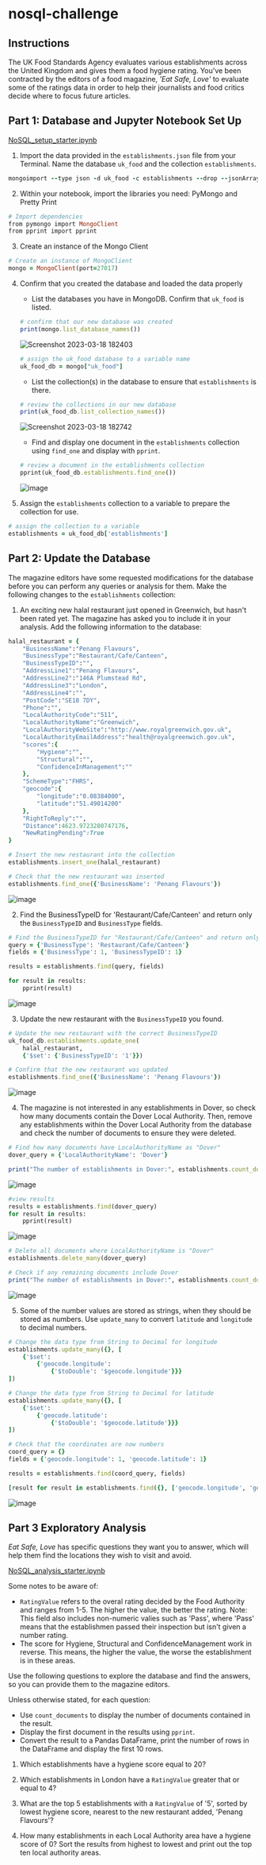 # nosql-challenge

## Instructions

The UK Food Standards Agency evaluates various establishments across the United Kingdom and gives them a food hygiene rating. You've been contracted by the editors of
a food magazine, *'Eat Safe, Love'* to evaluate some of the ratings data in order to help their journalists and food critics decide where to focus future articles. 

## Part 1: Database and Jupyter Notebook Set Up

[NoSQL_setup_starter.ipynb](https://github.com/marthagriggs9/nosql-challenge/blob/main/NoSQL_setup_starter.ipynb)

1. Import the data provided in the `establishments.json` file from your Terminal. Name the database `uk_food` and the collection `establishments`. 
```ruby
mongoimport --type json -d uk_food -c establishments --drop --jsonArray establishments.json
```

2. Within your notebook, import the libraries you need: PyMongo and Pretty Print
```ruby
# Import dependencies
from pymongo import MongoClient
from pprint import pprint
```
3. Create an instance of the Mongo Client
```ruby
# Create an instance of MongoClient
mongo = MongoClient(port=27017)
```
4. Confirm that you created the database and loaded the data properly
   * List the databases you have in MongoDB. Confirm that `uk_food` is listed.
   ```ruby
   # confirm that our new database was created
   print(mongo.list_database_names())
   ```
   ![Screenshot 2023-03-18 182403](https://user-images.githubusercontent.com/115905663/226145216-46cdf27b-a5d6-49b3-987f-8ed3143022a9.png)
   
   ```ruby
   # assign the uk_food database to a variable name
   uk_food_db = mongo["uk_food"]
   ```

   * List the collection(s) in the database to ensure that `establishments` is there. 
   ```ruby
   # review the collections in our new database
   print(uk_food_db.list_collection_names())
   ```
   ![Screenshot 2023-03-18 182742](https://user-images.githubusercontent.com/115905663/226145251-402e52de-94ff-4cdc-ad3a-b3dae5e56d10.png)

   
   * Find and display one document in the `establishments` collection using `find_one` and display with `pprint`. 
   ```ruby
   # review a document in the establishments collection
   pprint(uk_food_db.establishments.find_one())
   ```
   ![image](https://user-images.githubusercontent.com/115905663/226145280-c2b7dd2e-c5ba-4bad-8049-e8e8346a72bc.png)

5. Assign the `establishments` collection to a variable to prepare the collection for use. 
```ruby
# assign the collection to a variable
establishments = uk_food_db['establishments']
```

## Part 2: Update the Database

The magazine editors have some requested modifications for the database before you can perform any queries or analysis for them. Make the following changes to the `establishments` collection:

1. An exciting new halal restaurant just opened in Greenwich, but hasn't been rated yet. The magazine has asked you to include it in your analysis. Add the following information to the database:
```ruby
halal_restaurant = {
    "BusinessName":"Penang Flavours",
    "BusinessType":"Restaurant/Cafe/Canteen",
    "BusinessTypeID":"",
    "AddressLine1":"Penang Flavours",
    "AddressLine2":"146A Plumstead Rd",
    "AddressLine3":"London",
    "AddressLine4":"",
    "PostCode":"SE18 7DY",
    "Phone":"",
    "LocalAuthorityCode":"511",
    "LocalAuthorityName":"Greenwich",
    "LocalAuthorityWebSite":"http://www.royalgreenwich.gov.uk",
    "LocalAuthorityEmailAddress":"health@royalgreenwich.gov.uk",
    "scores":{
        "Hygiene":"",
        "Structural":"",
        "ConfidenceInManagement":""
    },
    "SchemeType":"FHRS",
    "geocode":{
        "longitude":"0.08384000",
        "latitude":"51.49014200"
    },
    "RightToReply":"",
    "Distance":4623.9723280747176,
    "NewRatingPending":True
}
```
```ruby
# Insert the new restaurant into the collection
establishments.insert_one(halal_restaurant)
```
```ruby
# Check that the new restaurant was inserted
establishments.find_one({'BusinessName': 'Penang Flavours'})
```
![image](https://user-images.githubusercontent.com/115905663/226145361-edbb5ac9-c9a6-4d9d-bf21-7379afef4d50.png)

2. Find the BusinessTypeID for 'Restaurant/Cafe/Canteen' and return only the `BusinessTypeID` and `BusinessType` fields. 
```ruby
# Find the BusinessTypeID for "Restaurant/Cafe/Canteen" and return only the BusinessTypeID and BusinessType fields
query = {'BusinessType': 'Restaurant/Cafe/Canteen'}
fields = {'BusinessType': 1, 'BusinessTypeID': 1}

results = establishments.find(query, fields)

for result in results:
    pprint(result)
```
![image](https://user-images.githubusercontent.com/115905663/226145391-7571354b-9b96-4463-b502-1b67e43cecbf.png)

3. Update the new restaurant with the `BusinessTypeID` you found. 
```ruby
# Update the new restaurant with the correct BusinessTypeID
uk_food_db.establishments.update_one(
    halal_restaurant, 
    {'$set': {'BusinessTypeID': '1'}})
```
```ruby
# Confirm that the new restaurant was updated
establishments.find_one({'BusinessName': 'Penang Flavours'})
```
![image](https://user-images.githubusercontent.com/115905663/226145433-8cd91c3a-16ab-4324-a6bf-171afc6c7f2b.png)

4. The magazine is not interested in any establishments in Dover, so check how many documents contain the Dover Local Authority. Then, remove any establishments within the Dover Local Authority from the database and check the number of documents to ensure they were deleted. 
```ruby
# Find how many documents have LocalAuthorityName as "Dover"
dover_query = {'LocalAuthorityName': 'Dover'}

print("The number of establishments in Dover:", establishments.count_documents(dover_query))
```
![image](https://user-images.githubusercontent.com/115905663/226145467-3ee11b08-60f7-4e28-a3d4-a333a3a90a69.png)
```ruby
#view results
results = establishments.find(dover_query)
for result in results:
    pprint(result)
```
![image](https://user-images.githubusercontent.com/115905663/226145493-57194ed7-8c3b-4cf3-8209-17497e6d0ebf.png)
```ruby
# Delete all documents where LocalAuthorityName is "Dover"
establishments.delete_many(dover_query)
```
```ruby
# Check if any remaining documents include Dover
print("The number of establishments in Dover:", establishments.count_documents(dover_query))
```
![image](https://user-images.githubusercontent.com/115905663/226145525-614eb7d1-fb3b-4e42-8a01-26b40e435022.png)

5. Some of the number values are stored as strings, when they should be stored as numbers. Use `update_many` to convert `latitude` and `longitude` to decimal numbers. 
```ruby
# Change the data type from String to Decimal for longitude
establishments.update_many({}, [
    {'$set': 
        {'geocode.longitude':
            {'$toDouble': '$geocode.longitude'}}}
])
```
```ruby
# Change the data type from String to Decimal for latitude
establishments.update_many({}, [
    {'$set': 
        {'geocode.latitude':
            {'$toDouble': '$geocode.latitude'}}}
])
```
```ruby
# Check that the coordinates are now numbers
coord_query = {}
fields = {'geocode.longitude': 1, 'geocode.latitude': 1}

results = establishments.find(coord_query, fields)

[result for result in establishments.find({}, ['geocode.longitude', 'geocode.latitude'])]
```
![image](https://user-images.githubusercontent.com/115905663/226145575-931d24f5-7567-4dfc-af51-823a40e35925.png)

## Part 3 Exploratory Analysis

*Eat Safe, Love* has specific questions they want you to answer, which will help them find the locations they wish to visit and avoid. 

[NoSQL_analysis_starter.ipynb](https://github.com/marthagriggs9/nosql-challenge/blob/main/NoSQL_analysis_starter.ipynb)

Some notes to be aware of: 
  * `RatingValue` refers to the overal rating decided by the Food Authority and ranges from 1-5. The higher the value, the better the rating. Note: This field also includes non-numeric valies such as 'Pass', where 'Pass' means that the establishmen passed their inspection but isn't given a number rating. 
  * The score for Hygiene, Structural and ConfidenceManagement work in reverse. This means, the higher the value, the worse the establishment is in these areas. 
  
Use the following questions to explore the database and find the answers, so you can provide them to the magazine editors. 

Unless otherwise stated, for each question:
  * Use `count_documents` to display the number of documents contained in the result. 
  * Display the first document in the results using `pprint`. 
  * Convert the result to a Pandas DataFrame, print the number of rows in the DataFrame and display the first 10 rows. 

1. Which establishments have a hygiene score equal to 20?

2. Which establishments in London have a `RatingValue` greater that or equal to 4?

3. What are the top 5 establishments with a `RatingValue` of '5', sorted by lowest hygiene score, nearest to the new restaurant added, 'Penang Flavours'?

4. How many establishments in each Local Authority area have a hygiene score of 0? Sort the results from highest to lowest and print out the top ten local authority areas. 

